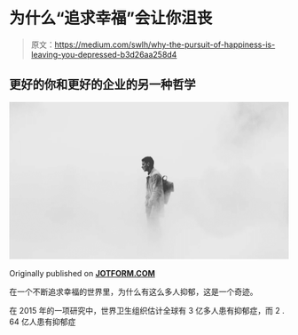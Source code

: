 # 为什么“追求幸福”会让你沮丧

> 原文：<https://medium.com/swlh/why-the-pursuit-of-happiness-is-leaving-you-depressed-b3d26aa258d4>

## 更好的你和更好的企业的另一种哲学

![](img/b82c289e6aa641e23235b4755946ff23.png)

Originally published on [**JOTFORM.COM**](http://jotform.com)

在一个不断追求幸福的世界里，为什么有这么多人抑郁，这是一个奇迹。

在 2015 年的一项研究中，世界卫生组织估计全球有 3 亿多人患有抑郁症，而 2 . 64 亿人患有抑郁症